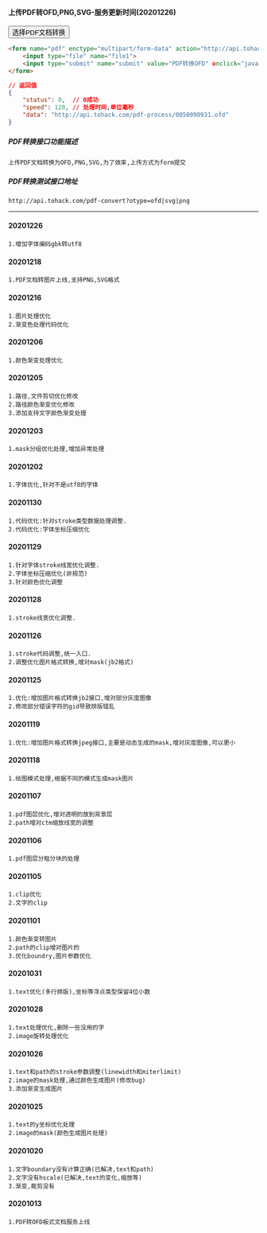 #### 上传PDF转OFD,PNG,SVG-服务更新时间(20201226)
<form name="pdf" class="float-right" action="http://api.tohack.com/pdf-convert?otype=ofd" enctype='multipart/form-data' method='POST' target="_blank">
     <input type="file" class="btn btn-primary btn-sm" name="file" style="display:none" onchange="upload.click()" >
     <input type="button" onclick="file.click()" class="btn btn-primary btn-sm" value="选择PDF文档转换"/>
     <button class="btn btn-primary btn-sm" type="submit" name="upload" style="display:none">上传</button>
</form>

~~~html
<form name="pdf" enctype="multipart/form-data" action="http://api.tohack.com/pdf-convert?otype=ofd method="post" target="_blank">
    <input type="file" name="file1">
    <input type="submit" name="submit" value="PDF转换OFD" οnclick="javascript:document.pdf.submit();">
</form>
~~~

~~~json
// 返回值
{
    "status": 0,  // 0成功
    "speed": 120, // 处理时间,单位毫秒
    "data": "http://api.tohack.com/pdf-process/0050090931.ofd"
}
~~~

##### PDF转换接口功能描述
~~~
上传PDF文档转换为OFD,PNG,SVG,为了效率,上传方式为form提交
~~~
##### PDF转换测试接口地址
~~~
http://api.tohack.com/pdf-convert?otype=ofd|svg|png
~~~

***
#### 20201226
~~~
1.增加字体编码gbk转utf8
~~~
#### 20201218
~~~
1.PDF文档转图片上线,支持PNG,SVG格式
~~~
#### 20201216
~~~
1.图片处理优化
2.渐变色处理代码优化
~~~
#### 20201206
~~~
1.颜色渐变处理优化
~~~
#### 20201205
~~~
1.路径,文件剪切优化修改
2.路径颜色渐变优化修改
3.添加支持文字颜色渐变处理
~~~
#### 20201203
~~~
1.mask分组优化处理,增加异常处理
~~~
#### 20201202
~~~
1.字体优化,针对不是utf8的字体
~~~
#### 20201130
~~~
1.代码优化:针对stroke类型数据处理调整.
2.代码优化:字体坐标压缩优化
~~~
#### 20201129
~~~
1.针对字体stroke线宽优化调整.
2.字体坐标压缩优化(非规范)
3.针对颜色优化调整
~~~
#### 20201128
~~~
1.stroke线宽优化调整.
~~~
#### 20201126
~~~
1.stroke代码调整,统一入口.
2.调整优化图片格式转换,增对mask(jb2格式)
~~~
#### 20201125
~~~
1.优化:增加图片格式转换jb2接口,增对部分灰度图像
2.修改部分错误字符的gid导致排版错乱
~~~
#### 20201119
~~~
1.优化:增加图片格式转换jpeg接口,主要是动态生成的mask,增对灰度图像,可以更小
~~~
#### 20201118
~~~
1.绘图模式处理,根据不同的模式生成mask图片
~~~
#### 20201107
~~~
1.pdf图层优化,增对透明的放到背景层
2.path增对ctm缩放线宽的调整
~~~
#### 20201106
~~~
1.pdf图层分租分块的处理
~~~
#### 20201105
~~~
1.clip优化
2.文字的clip
~~~
#### 20201101
~~~
1.颜色渐变转图片
2.path的clip增对图片的
3.优化boundry,图片参数优化
~~~
#### 20201031
~~~
1.text优化(多行排版),坐标等浮点类型保留4位小数
~~~
#### 20201028
~~~
1.text处理优化,删除一些没用的字
2.image旋转处理优化
~~~
#### 20201026
~~~
1.text和path的stroke参数调整(linewidth和miterlimit)
2.image的mask处理,通过颜色生成图片(修改bug)
3.添加渐变生成图片
~~~
#### 20201025
~~~
1.text的y坐标优化处理
2.image的mask(颜色生成图片处理)
~~~
#### 20201020
~~~
1.文字boundary没有计算正确(已解决,text和path)
2.文字没有hscale(已解决,text的变化,缩放等)
3.渐变,裁剪没有
~~~
#### 20201013
~~~
1.PDF转OFD板式文档服务上线
~~~